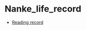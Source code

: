 # Nanke_life_record

- [Reading record](https://github.com/nanke4869/Nanke_life_record/blob/main/Readling_record/README.md)
